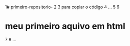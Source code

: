 1# primeiro-repositorio-
2
3 para copiar o código 
4 ...
5 <HTML>
6 <h1>meu primeiro aquivo em html</h1>
7 <HTML>
8  ...
